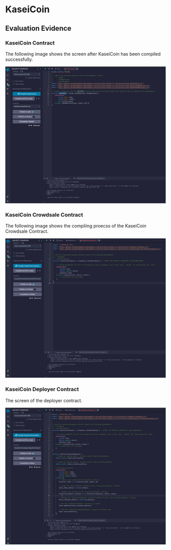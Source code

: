 # KaseiCoin

## Evaluation Evidence

### KaseiCoin Contract

The following image shows the screen after KaseiCoin has been compiled successfully.

!["Cimpiling KaseiCoin Contract"](./Images/01_CompilingKaseiCoinContract.png)

### KaseiCoin Crowdsale Contract

The following image shows the compliing proecss of the KaseiCoin Crowdsale Contract.

!["Compiling the crowdsale contract"](./Images/02_CompilingCrowdSaleContract.png)

### KaseiCoin Deployer Contract

The screen of the deployer contract.

!["Deployer contract"](./Images/03_CompilingDeploymentContract.png)
